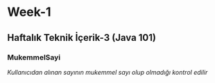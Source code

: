 # Week-1
## Haftalık Teknik İçerik-3 (Java 101)
### MukemmelSayi  
*Kullanıcıdan alınan sayının mukemmel sayı olup olmadığı kontrol edilir*
